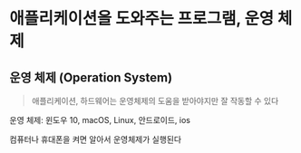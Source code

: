 # 애플리케이션을 도와주는 프로그램, 운영 체제

## 운영 체제 (Operation System)

>애플리케이션, 하드웨어는 운영체제의 도움을 받아야지만 잘 작동할 수 있다

운영 체제: 윈도우 10, macOS, Linux, 안드로이드, ios

컴퓨터나 휴대폰을 켜면 알아서 운영체제가 실행된다

